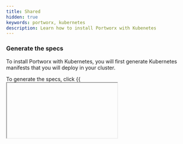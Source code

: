 ```yaml
---
title: Shared
hidden: true
keywords: portworx, kubernetes
description: Learn how to install Portworx with Kubenetes
---
```

### Generate the specs

To install Portworx with Kubernetes, you will first generate Kubernetes manifests that you will deploy in your cluster.

To generate the specs, click {{<iframe url="https://install.portworx.com/2.0" text="Generating the Portworx specs.">}}

Portworx can also be installed using it's helm chart by following instructions [here](/portworx-install-with-kubernetes/install-px-helm). The above method is recommended over helm as the wizard will guide you based on your environment.